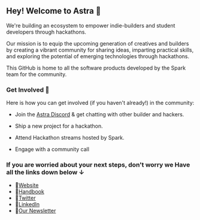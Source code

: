 ## Hey! Welcome to Astra 👋

We're building an ecosystem to empower indie-builders and student developers through hackathons.

Our mission is to equip the upcoming generation of creatives and builders by creating a vibrant community for sharing ideas, imparting practical skills, and exploring the potential of emerging technologies through hackathons.

This GitHub is home to all the software products developed by the Spark team for the community.

### Get Involved 🔨

Here is how you can get involved (if you haven't already!) in the community:

- Join the [Astra Discord](https://discord.com/invite/ztCZXZjj7T) & get chatting with other builder and hackers.

- Ship a new project for a hackathon.

- Attend Hackathon streams hosted by Spark.

- Engage with a community call

### If you are worried about your next steps, don't worry we Have all the links down below ↓

- 🔗[Website](https://theastra.org)
- 🔗[Handbook](https://sparkhandbook.vercel.app)
- 🔗[Twitter](https://twitter.com/astraorg)
- 🔗[LinkedIn](https://www.linkedin.com/company/sparkorg)
- 🔗[Our Newsletter](https://astraorg.substack.com)
